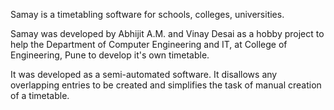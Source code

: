 Samay is a timetabling software for schools, colleges, universities.

Samay was developed by Abhijit A.M. and Vinay Desai as a hobby project
to help the Department of Computer Engineering and IT, at College of 
Engineering, Pune to develop it's own timetable.

It was developed as a semi-automated software. It disallows any overlapping
entries to be created and simplifies the task of manual creation of a
timetable.
